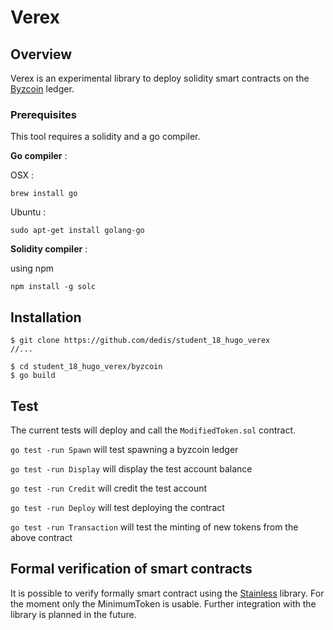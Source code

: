 # Verex

## Overview

Verex is an experimental library to deploy solidity smart contracts on the [Byzcoin](https://github.com/dedis/cothority/tree/master/byzcoin) ledger.



### Prerequisites
This tool requires a solidity and a go compiler.

**Go compiler** :

OSX :

`brew install go`

Ubuntu : 

`sudo apt-get install golang-go`

**Solidity compiler** :

using npm

`npm install -g solc`

## Installation

```
$ git clone https://github.com/dedis/student_18_hugo_verex
//...

$ cd student_18_hugo_verex/byzcoin
$ go build
```

## Test 

The current tests will deploy and call the `ModifiedToken.sol` contract.

`go test -run Spawn` will test spawning a byzcoin ledger

`go test -run Display` will display the test account balance

`go test -run Credit` will credit the test account

`go test -run Deploy` will test deploying the contract

`go test -run Transaction` will test the minting of new tokens from the above contract





## Formal verification of smart contracts

It is possible to verify formally smart contract using the [Stainless](https://github.com/epfl-lara/stainless)  library.
For the moment only the MinimumToken is usable. Further integration with the library is planned in the future.

  

 





